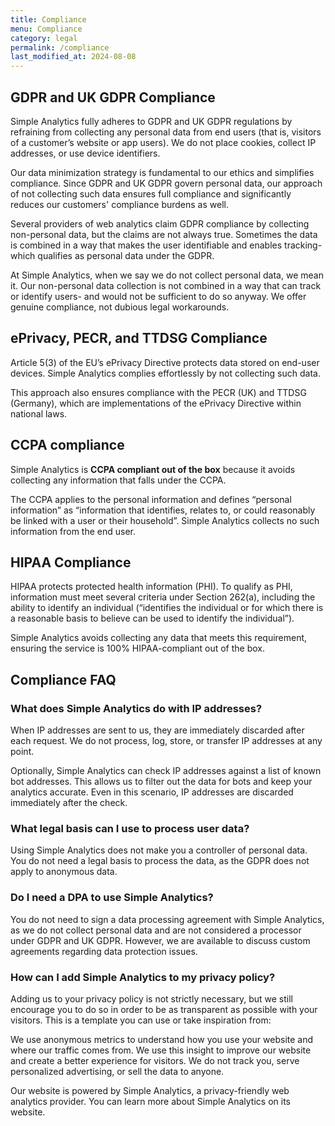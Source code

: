 ```yaml
---
title: Compliance
menu: Compliance
category: legal
permalink: /compliance
last_modified_at: 2024-08-08
---
```


## GDPR and UK GDPR Compliance

Simple Analytics fully adheres to GDPR and UK GDPR regulations by refraining from collecting any personal data from end users (that is, visitors of a customer’s website or app users). We do not place cookies, collect IP addresses, or use device identifiers.

Our data minimization strategy is fundamental to our ethics and simplifies compliance. Since GDPR and UK GDPR govern personal data, our approach of not collecting such data ensures full compliance and significantly reduces our customers' compliance burdens as well.

Several providers of web analytics claim GDPR compliance by collecting non-personal data, but the claims are not always true. Sometimes the data is combined in a way that makes the user identifiable and enables tracking- which qualifies as personal data under the GDPR.

At Simple Analytics, when we say we do not collect personal data, we mean it. Our non-personal data collection is not combined in a way that can track or identify users- and would not be sufficient to do so anyway. We offer genuine compliance, not dubious legal workarounds.

## ePrivacy, PECR, and TTDSG Compliance

Article 5(3) of the EU’s ePrivacy Directive protects data stored on end-user devices. Simple Analytics complies effortlessly by not collecting such data.

This approach also ensures compliance with the PECR (UK) and TTDSG (Germany), which are implementations of the ePrivacy Directive within national laws.

## CCPA compliance

Simple Analytics is **CCPA compliant out of the box** because it avoids collecting any information that falls under the CCPA.

The CCPA applies to the personal information and defines “personal information” as “information that identifies, relates to, or could reasonably be linked with a user or their household”. Simple Analytics collects no such information from the end user.

## HIPAA Compliance

HIPAA protects protected health information (PHI). To qualify as PHI, information must meet several criteria under Section 262(a), including the ability to identify an individual (“identifies the individual or for which there is a reasonable basis to believe can be used to identify the individual”).

Simple Analytics avoids collecting any data that meets this requirement, ensuring the service is 100% HIPAA-compliant out of the box.

## Compliance FAQ

### What does Simple Analytics do with IP addresses?

When IP addresses are sent to us, they are immediately discarded after each request. We do not process, log, store, or transfer IP addresses at any point.

Optionally, Simple Analytics can check IP addresses against a list of known bot addresses. This allows us to filter out the data for bots and keep your analytics accurate. Even in this scenario, IP addresses are discarded immediately after the check.

### What legal basis can I use to process user data?

Using Simple Analytics does not make you a controller of personal data. You do not need a legal basis to process the data, as the GDPR does not apply to anonymous data.

### Do I need a DPA to use Simple Analytics?

You do not need to sign a data processing agreement with Simple Analytics, as we do not collect personal data and are not considered a processor under GDPR and UK GDPR. However, we are available to discuss custom agreements regarding data protection issues.

### How can I add Simple Analytics to my privacy policy?

Adding us to your privacy policy is not strictly necessary, but we still encourage you to do so in order to be as transparent as possible with your visitors. This is a template you can use or take inspiration from:

We use anonymous metrics to understand how you use your website and where our traffic comes from. We use this insight to improve our website and create a better experience for visitors. We do not track you, serve personalized advertising, or sell the data to anyone.

Our website is powered by Simple Analytics, a privacy-friendly web analytics provider. You can learn more about Simple Analytics on its website.
